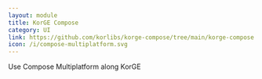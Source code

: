 ```yaml
---
layout: module
title: KorGE Compose
category: UI
link: https://github.com/korlibs/korge-compose/tree/main/korge-compose
icon: /i/compose-multiplatform.svg
---
```


Use Compose Multiplatform along KorGE